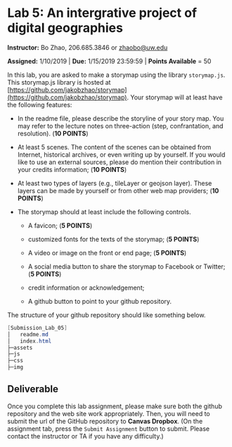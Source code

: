 # Lab 5: An intergrative project of digital geographies

**Instructor:** Bo Zhao, 206.685.3846 or zhaobo@uw.edu

**Assigned:** 1/10/2019 | **Due:**  1/15/2019 23:59:59 | **Points Available** = 50

In this lab, you are asked to make a storymap using the library `storymap.js`. This storymap.js library is hosted at [https://github.com/jakobzhao/storymap](https://github.com/jakobzhao/storymap). Your storymap will at least have the following features:

- In the readme file, please describe the storyline of your story map. You may refer to the lecture notes on three-action (step, confrantation, and resolution). (**10 POINTS**)

- At least 5 scenes. The content of the scenes can be obtained from Internet, historical archives, or even writing up by yourself. If you would like to use an external sources, please do mention their contribution in your credits information; (**10 POINTS**)

- At least two types of layers (e.g., tileLayer or geojson layer). These layers can be made by yourself or from other web map providers; (**10 POINTS**)


- The storymap should at least include the following controls.

    - A favicon; (**5 POINTS**)

    - customized fonts for the texts of the storymap; (**5 POINTS**)

    - A video or image on the front or end page; (**5 POINTS**)

    - A social media button to share the storymap to Facebook or Twitter; (**5 POINTS**)

    - credit information or acknowledgement;

    - A github button to point to your github repository.

The structure of your github repository should like something below.

```Powershell
[Submission_Lab_05]
│   readme.md
│   index.html
├─assets
├─js
├─css
├─img
```

## Deliverable

Once you complete this lab assignment, please make sure both the github repository and the web site work appropriately. Then, you will need to submit the url of the GitHub repository to **Canvas Dropbox**. (On the assignment tab,  press the `Submit Assignment` button to submit. Please contact the instructor or TA if you have any difficulty.)
